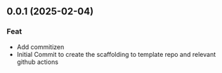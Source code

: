 ## 0.0.1 (2025-02-04)

### Feat

- Add commitizen
- Initial Commit to create the scaffolding to template repo and relevant github actions
